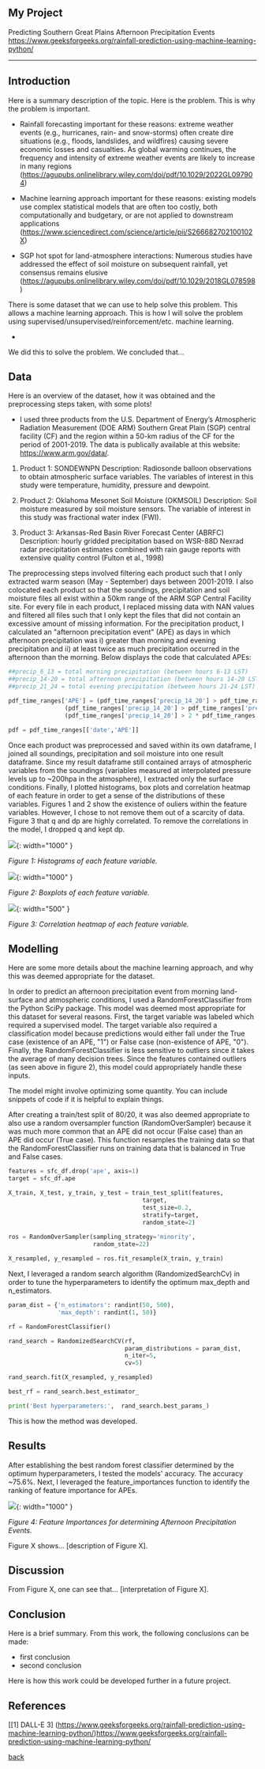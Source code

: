 ## My Project

Predicting Southern Great Plains Afternoon Precipitation Events
https://www.geeksforgeeks.org/rainfall-prediction-using-machine-learning-python/ 

***

## Introduction 

Here is a summary description of the topic. Here is the problem. This is why the problem is important.

- Rainfall forecasting important for these reasons: extreme weather events (e.g., hurricanes, rain- and snow-storms) often create dire situations (e.g., floods, landslides, and wildfires) causing severe economic losses and casualties. As global warming continues, the
frequency and intensity of extreme weather events are likely to increase in many regions (https://agupubs.onlinelibrary.wiley.com/doi/pdf/10.1029/2022GL097904) 
  
- Machine learning approach important for these reasons: existing models use complex statistical models that are often too costly, both computationally and budgetary, or are not applied to downstream applications (https://www.sciencedirect.com/science/article/pii/S266682702100102X)
  
- SGP hot spot for land-atmosphere interactions: Numerous studies have addressed the effect of soil moisture on
subsequent rainfall, yet consensus remains elusive (https://agupubs.onlinelibrary.wiley.com/doi/pdf/10.1029/2018GL078598) 

There is some dataset that we can use to help solve this problem. This allows a machine learning approach. This is how I will solve the problem using supervised/unsupervised/reinforcement/etc. machine learning.

- 

We did this to solve the problem. We concluded that...

## Data

Here is an overview of the dataset, how it was obtained and the preprocessing steps taken, with some plots!

- I used three products from the  U.S. Department of Energy’s Atmospheric Radiation Measurement (DOE ARM) Southern Great Plain (SGP) central facility (CF) and the region within a 50-km radius of the CF for the period of 2001-2019. The data is publically available at this website: https://www.arm.gov/data/. 

1) Product 1: SONDEWNPN
Description: Radiosonde balloon observations to obtain atmospheric surface variables. The variables of interest in this study were temperature, humidity, pressure and dewpoint.

2) Product 2: Oklahoma Mesonet Soil Moisture (OKMSOIL)
Description: Soil moisture measured by soil moisture sensors. The variable of interest in this study was fractional water index (FWI).

3) Product 3: Arkansas-Red Basin River Forecast Center (ABRFC)
Description: hourly gridded precipitation based on WSR-88D Nexrad radar precipitation estimates combined with rain gauge reports with extensive quality control (Fulton et al., 1998)


The preprocessing steps involved filtering each product such that I only extracted warm season (May - September) days between 2001-2019. I also colocated each product so that the soundings, precipitation and soil moisture files all exist within a 50km range of the ARM SGP Central Facility site. For every file in each product, I replaced missing data with NAN values and filtered all files such that I only kept the files that did not contain an excessive amount of missing information. For the precipitation product, I calculated an "afternoon precipitation event" (APE) as days in which afternoon precipitation was i) greater than morning and evening precipitation and ii) at least twice as much precipitation occurred in the afternoon than the morning. Below displays the code that calculated APEs:

```python
##precip_6_13 = total morning precipitation (between hours 6-13 LST)
##precip_14-20 = total afternoon precipitation (between hours 14-20 LST)
##precip_21_24 = total evening precipitation (between hours 21-24 LST)

pdf_time_ranges['APE'] = (pdf_time_ranges['precip_14_20'] > pdf_time_ranges['precip_6_13']) & \
                (pdf_time_ranges['precip_14_20'] > pdf_time_ranges['precip_21_24']) & \
                (pdf_time_ranges['precip_14_20'] > 2 * pdf_time_ranges['precip_6_13'])

pdf = pdf_time_ranges[['date','APE']]
```

Once each product was preprocessed and saved within its own dataframe, I joined all soundings, precipitation and soil moisture into one result dataframe. Since my result dataframe still contained arrays of atmospheric variables from the soundings (variables measured at interpolated pressure levels up to ~200hpa in the atmosphere), I extracted only the surface conditions. Finally, I plotted histograms, box plots and correlation heatmap of each feature in order to get a sense of the distributions of these variables. Figures 1 and 2 show the existence of ouliers within the feature variables. However, I chose to not remove them out of a scarcity of data. Figure 3 that q and dp are highly correlated. To remove the correlations in the model, I dropped q and kept dp.      

![](assets/IMG/features_histogram.png){: width="1000" }

*Figure 1: Histograms of each feature variable.*

![](assets/IMG/features_box.png){: width="1000" }

*Figure 2: Boxplots of each feature variable.*

![](assets/IMG/features_heatmap.png){: width="500" }

*Figure 3: Correlation heatmap of each feature variable.*


## Modelling

Here are some more details about the machine learning approach, and why this was deemed appropriate for the dataset. 

In order to predict an afternoon precipitation event from morning land-surface and atmospheric conditions, I used a RandomForestClassifier from the Python SciPy package. This model was deemed most appropriate for this dataset for several reasons. First, the target variable was labeled which required a supervised model. The target variable also required a classification model because predictions would either fall under the True case (existence of an APE, "1") or False case (non-existence of APE, "0"). Finally, the RandomForestClassifier is less sensitive to outliers since it takes the average of many decision trees. Since the features contained outliers (as seen above in figure 2), this model could appropriately handle these inputs.    

The model might involve optimizing some quantity. You can include snippets of code if it is helpful to explain things.

After creating a train/test split of 80/20, it was also deemed appropriate to also use a random oversampler function (RandomOverSampler) because it was much more common that an APE did not occur (False case) than an APE did occur (True case). This function resamples the training data so that the RandomForestClassifier runs on training data that is balanced in True and False cases. 

```python
features = sfc_df.drop('ape', axis=1)
target = sfc_df.ape

X_train, X_test, y_train, y_test = train_test_split(features,
                                      target,
                                      test_size=0.2,
                                      stratify=target,
                                      random_state=2)
 
ros = RandomOverSampler(sampling_strategy='minority',
                        random_state=22)

X_resampled, y_resampled = ros.fit_resample(X_train, y_train)
```

Next, I leveraged a random search algorithm (RandomizedSearchCv) in order to tune the hyperparameters to identify the optimum max_depth and n_estimators. 

```python
param_dist = {'n_estimators': randint(50, 500),
              'max_depth': randint(1, 50)} 

rf = RandomForestClassifier()

rand_search = RandomizedSearchCV(rf, 
                                 param_distributions = param_dist, 
                                 n_iter=5, 
                                 cv=5)

rand_search.fit(X_resampled, y_resampled)

best_rf = rand_search.best_estimator_

print('Best hyperparameters:',  rand_search.best_params_)
```

This is how the method was developed.

## Results

After establishing the best random forest classifier determined by the optimum hyperparameters, I tested the models' accuracy. The accuracy ~75.6%. Next, I leveraged the feature_importances function to identify the ranking of feature importance for APEs. 

![](assets/IMG/results.png){: width="1000" }

*Figure 4: Feature Importances for determining Afternoon Precipitation Events.*

Figure X shows... [description of Figure X].

## Discussion

From Figure X, one can see that... [interpretation of Figure X].

## Conclusion

Here is a brief summary. From this work, the following conclusions can be made:
* first conclusion
* second conclusion

Here is how this work could be developed further in a future project.

## References
[[1] DALL-E 3]
(https://www.geeksforgeeks.org/rainfall-prediction-using-machine-learning-python/)https://www.geeksforgeeks.org/rainfall-prediction-using-machine-learning-python/

[back](./)

